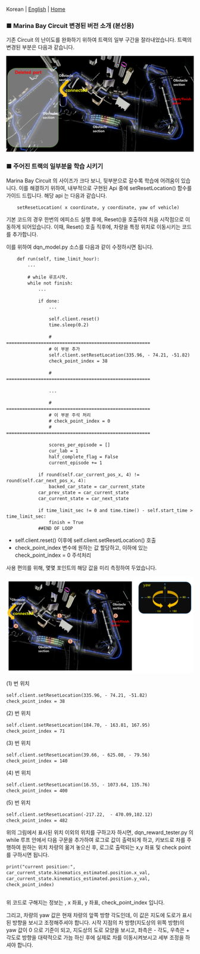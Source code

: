Korean | [English](./Auto_Guide_Advanced_Eng.md)  | [Home](../README.md)

### ■ Marina Bay Circuit 변경된 버전 소개 (본선용)

기존 Circuit 의 난이도를 완화하기 위하여 트랙의 일부 구간을 잘라내었습니다.
트랙의 변경된 부분은 다음과 같습니다.

<img src='./Images/marina_bay_map_revised.png'>
<br>

### ■ 주어진 트랙의 일부분을 학습 시키기

Marina Bay Circuit 의 사이즈가 크다 보니, 뒷부분으로 갈수록 학습에 어려움이 있습니다. 이를 해결하기 위하여, 내부적으로 구현된 Api 중에 setResetLocation() 함수를 가이드 드립니다.
해당 api 는 다음과 같습니다.

```
    setResetLocation( x coordinate, y coordinate, yaw of vehicle)
```    
            
기본 코드의 경우 한번의 에피소드 실행 후에, Reset()을 호출하여 처음 시작점으로 이동하게 되어있습니다. 이때, Reset() 호출 직후에, 차량을 특정 위치로 이동시키는 코드를 추가합니다.

이를 위하여 dqn_model.py 소스를 다음과 같이 수정하시면 됩니다.

```
    def run(self, time_limit_hour):
        ...

        # while 루프시작.
        while not finish:
            ...

            if done:
                ...

                self.client.reset()
                time.sleep(0.2)

                # ======================================================
                # 이 부분 추가
                self.client.setResetLocation(335.96, - 74.21, -51.82)
                check_point_index = 38

                # ======================================================

                ...

                # ======================================================
                # 이 부분 주석 처리
                # check_point_index = 0
                # ======================================================

                scores_per_episode = []
                cur_lab = 1
                half_complete_flag = False
                current_episode += 1

            if round(self.car_current_pos_x, 4) != round(self.car_next_pos_x, 4):
                backed_car_state = car_current_state
            car_prev_state = car_current_state
            car_current_state = car_next_state

            if time_limit_sec != 0 and time.time() - self.start_time > time_limit_sec:
                finish = True
            ##END OF LOOP
```
            
- self.client.reset() 이후에 self.client.setResetLocation() 호출
- check_point_index 변수에 원하는 값 할당하고, 이하에 있는 check_point_index = 0 주석처리

사용 편의를 위해, 몇몇 포인트의 해당 값을 미리 측정하여 두었습니다.

<img src='./Images/marina_bay_map_teleport_position.png'>


(1) 번 위치
```
self.client.setResetLocation(335.96, - 74.21, -51.82)
check_point_index = 38
```
            

(2) 번 위치
```
self.client.setResetLocation(184.70, - 163.81, 167.95)
check_point_index = 71
```            

(3) 번 위치
```
self.client.setResetLocation(39.66, - 625.08, - 79.56)
check_point_index = 140
```         

(4) 번 위치
```
self.client.setResetLocation(16.55, - 1073.64, 135.76)
check_point_index = 400
```            

(5) 번 위치
```
self.client.setResetLocation(-217.22,  - 470.09,102.12)
check_point_index = 482
```            

위의 그림에서 표시된 위치 이외의 위치를 구하고자 하시면, 
dqn_reward_tester.py 의 while 루프 안에서 다음 구문을 추가하여 로그로 값이 출력되게 하고, 키보드로 차를 주행하여 원하는 위치 차량의 옮겨 놓으신 후, 로그로 출력되는 x,y 좌표 및 check point 를 구하시면 됩니다.

```
print("current position:", car_current_state.kinematics_estimated.position.x_val, car_current_state.kinematics_estimated.position.y_val, check_point_index)
            
```
위 코드로 구해지는 정보는 , x 좌표, y 좌표, check_point_index 입니다.

그리고, 차량의 yaw 값은 현재 차량의 앞쪽 방향 각도인데, 이 값은 지도에 도로가 표시된 방향을 보시고 조정해주셔야 합니다. 시작 지점의 차 방향(지도상의 위쪽 방향)의 yaw 값이 0 으로 기준이 되고, 지도상의 도로 모양을 보시고, 좌측은 - 각도, 우측은 + 각도로 방향을 대략적으로 가늠 하신 후에 실제로 차를 이동시켜보시고 세부 조정을 하셔야 합니다. 

